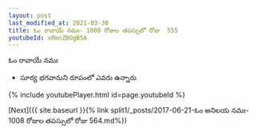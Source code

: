 ```yaml
---
layout: post
last_modified_at: 2021-03-30
title: ఓం రావాయే నమః- 1008 రోజుల తపస్సులో రోజు  555
youtubeId: xRmnZBOgB5A
---
```

 
 
 ఓం రావాయే నమః  
 
 -  సూర్య భగవానుని రూపంలో ఎవరు ఉన్నారు 
 
  
 
  
 
 
 
 
 
 


{% include youtubePlayer.html id=page.youtubeId %}
 
[Next]({{ site.baseurl }}{% link  split1/_posts/2017-06-21-ఓం అనిలయ నమః- 1008 రోజుల తపస్సులో రోజు  564.md%})
 
